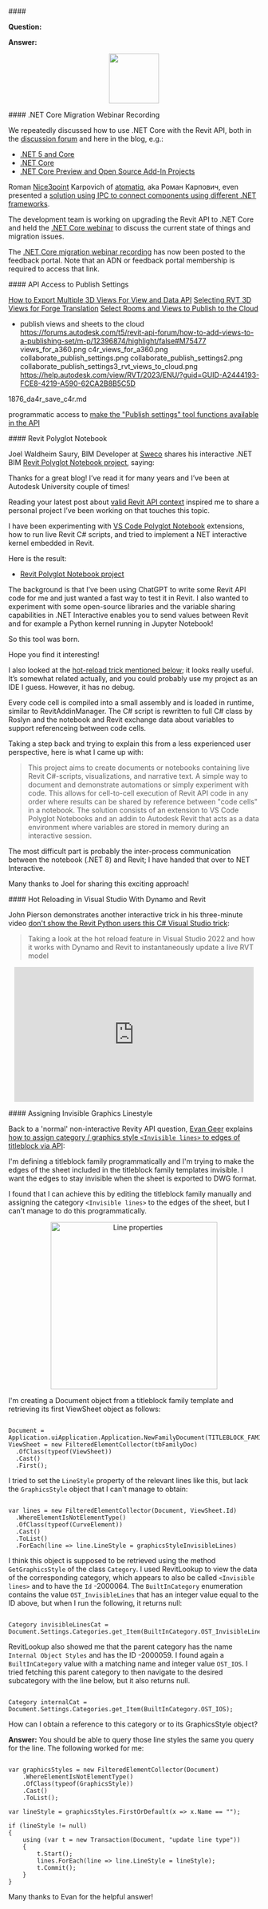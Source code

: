 <head>
<meta http-equiv="Content-Type" content="text/html; charset=utf-8">
<link rel="stylesheet" type="text/css" href="bc.css">
<!-- https://highlightjs.org/#usage -->
<link rel="stylesheet" href="https://cdnjs.cloudflare.com/ajax/libs/highlight.js/11.9.0/styles/default.min.css">
<script src="https://cdnjs.cloudflare.com/ajax/libs/highlight.js/11.9.0/highlight.min.js"></script>
<script>hljs.highlightAll();</script>
</head>

<!---

- .net core migration webinar recording
  Recording from the webinar is posted in the feedback portal:
  https://feedback.autodesk.com/project/article/item.html?cap=cb0fd5af18bb49b791dfa3f5efc47a72&arttypeid={16363613-34f6-4dfa-9b97-3857dbbe9ade}&

- programmatic access to [make the "Publish settings" tool functions available in the API](https://forums.autodesk.com/t5/revit-ideas/make-the-quot-publish-settings-quot-tool-functions-available-in/idc-p/12538103)

- https://github.com/jowsy/bim-net-interactive
  email Saury Waldheim, Joel <joel.saury@sweco.se>

- Don't Show the Revit Python Users this C# Visual Studio Trick
  Taking a look at the hot reload feature in Visual Studio 2022 and how it works with Dynamo and Revit to instantaneously update a live RVT model
  https://youtu.be/Xcjlh3D7ieU

twitter:

 the #RevitAPI @AutodeskRevit #BIM @DynamoBIM

&ndash; ...

linkedin:


the [Revit API discussion forum](http://forums.autodesk.com/t5/revit-api-forum/bd-p/160) thread

<center>
<img src="img/" alt="" title="" width="600"/>
<p style="font-size: 80%; font-style:italic"></p>
</center>

-->

###


####<a name="2"></a>

**Question:**


**Answer:**




<center>
<img src="img/.png" alt="" title="" width="100"/> <!-- Pixel Height: 743 Pixel Width: 1,176 -->
</center>


####<a name="2"></a> .NET Core Migration Webinar Recording

We repeatedly discussed how to use .NET Core with the Revit API, both in
the [discussion forum](http://forums.autodesk.com/t5/revit-api-forum/bd-p/160) and
here in the blog, e.g.:

- [.NET 5 and Core](https://thebuildingcoder.typepad.com/blog/2021/01/face-triangulation-lod-net-5-and-core.html#2)
- [.NET Core](https://thebuildingcoder.typepad.com/blog/2023/08/15-years-polygon-areas-and-net-core.html#3)
- [.NET Core Preview and Open Source Add-In Projects](https://thebuildingcoder.typepad.com/blog/2023/11/net-core-preview-and-open-source-add-in-projects.html)

Roman [Nice3point](https://github.com/Nice3point) Karpovich
of [atomatiq](https://www.linkedin.com/company/atomatiq/), aka Роман Карпович, even presented
a [solution using IPC to connect components using different .NET frameworks](https://thebuildingcoder.typepad.com/blog/2023/10/dll-paradise-and-a-fall.html).

The development team is working on upgrading the Revit API to .NET Core and held
the [.NET Core webinar](https://thebuildingcoder.typepad.com/blog/2023/12/parameters-and-net-core-webinar.html#2) to
discuss the current state of things and migration issues.

The [.NET Core migration webinar recording](https://feedback.autodesk.com/project/article/item.html?cap=cb0fd5af18bb49b791dfa3f5efc47a72&arttypeid={16363613-34f6-4dfa-9b97-3857dbbe9ade}&)
has now been posted to the feedback portal.
Note that an ADN or feedback portal membership is required to access that link.

####<a name="3"></a> API Access to Publish Settings

[How to Export Multiple 3D Views For View and Data API](https://adndevblog.typepad.com/cloud_and_mobile/2015/09/how-to-export-multiple-3d-views-for-view-and-data-api.html)
[Selecting RVT 3D Views for Forge Translation](https://thebuildingcoder.typepad.com/blog/2016/07/selecting-views-for-forge-translation.html)
[Select Rooms and Views to Publish to the Cloud](https://thebuildingcoder.typepad.com/blog/2017/09/revit-20181-nuget-packages-rooms-and-views-in-forge.html#2)

- publish views and sheets to the cloud
  https://forums.autodesk.com/t5/revit-api-forum/how-to-add-views-to-a-publishing-set/m-p/12396874/highlight/false#M75477
  views_for_a360.png
  c4r_views_for_a360.png
  collaborate_publish_settings.png
  collaborate_publish_settings2.png
  collaborate_publish_settings3_rvt_views_to_cloud.png
  https://help.autodesk.com/view/RVT/2023/ENU/?guid=GUID-A2444193-FCE8-4219-A590-62CA2B8B5C5D



1876_da4r_save_c4r.md

programmatic access to [make the "Publish settings" tool functions available in the API](https://forums.autodesk.com/t5/revit-ideas/make-the-quot-publish-settings-quot-tool-functions-available-in/idc-p/12538103)

####<a name="4"></a> Revit Polyglot Notebook

Joel Waldheim Saury, BIM Developer at [Sweco](https://www.sweco.se/) shares
his interactive .NET BIM [Revit Polyglot Notebook project](https://github.com/jowsy/bim-net-interactive), saying:

Thanks for a great blog!
I’ve read it for many years and I’ve been at Autodesk University couple of times!

Reading your latest post
about [valid Revit API context](https://thebuildingcoder.typepad.com/blog/2024/01/valid-revit-api-context-llm-and-ltg.html#2) inspired
me to share a personal project I’ve been working on that touches this topic.

I have been experimenting
with [VS Code Polyglot Notebook](https://duckduckgo.com/?q=VS+Code+Polyglot+Notebook) extensions,
how to run live Revit C# scripts, and tried to implement a NET interactive kernel embedded in Revit.

Here is the result:

- [Revit Polyglot Notebook project](https://github.com/jowsy/bim-net-interactive)

The background is that I’ve been using ChatGPT to write some Revit API code for me and just wanted a fast way to test it in Revit.
I also wanted to experiment with some open-source libraries and the variable sharing capabilities in .NET Interactive enables you to send values between Revit and for example a Python kernel running in Jupyter Notebook!

So this tool was born.

Hope you find it interesting!

I also looked at the [hot-reload trick mentioned below](#5); it looks really useful.
It’s somewhat related actually, and you could probably use my project as an IDE I guess.
However, it has no debug.

Every code cell is compiled into a small assembly and is loaded in runtime, similar to RevitAddinManager.
The C# script is rewritten to full C# class by Roslyn and the notebook and Revit exchange data about variables to support referenceing between code cells.

Taking a step back and trying to explain this from a less experienced user perspective, here is what I came up with:

> This project aims to create documents or notebooks containing live Revit C#-scripts, visualizations, and narrative text.
A simple way to document and demonstrate automations or simply experiment with code.
This allows for cell-to-cell execution of Revit API code in any order where results can be shared by reference between "code cells" in a notebook.
The solution consists of an extension to VS Code Polyglot Notebooks and an addin to Autodesk Revit that acts as a data environment where variables are stored in memory during an interactive session.

The most difficult part is probably the inter-process communication between the notebook (.NET 8) and Revit; I have handed that over to NET Interactive.

Many thanks to Joel for sharing this exciting approach!

####<a name="5"></a> Hot Reloading in Visual Studio With Dynamo and Revit

John Pierson demonstrates another interactive trick in his three-minute video
[don't show the Revit Python users this C# Visual Studio trick](https://youtu.be/Xcjlh3D7ieU):

> Taking a look at the hot reload feature in Visual Studio 2022 and how it works with Dynamo and Revit to instantaneously update a live RVT model

<center>
<iframe width="480" height="270" src="https://www.youtube.com/embed/Xcjlh3D7ieU?si=w8TFFRObf0-OQe6T" title="YouTube video player" frameborder="0" allow="accelerometer; autoplay; clipboard-write; encrypted-media; gyroscope; picture-in-picture; web-share" allowfullscreen></iframe>
</center>

####<a name="6"></a> Assigning Invisible Graphics Linestyle

Back to a 'normal' non-interactive Revity API question,
[Evan Geer](https://evangeer.github.io/) explains
[how to assign category / graphics style `<Invisible lines>` to edges of titleblock via API](https://stackoverflow.com/questions/77942445/how-to-assign-category-graphics-style-invisible-lines-to-edges-of-titleblo):

I'm defining a titleblock family programmatically and I'm trying to make the edges of the sheet included in the titleblock family templates invisible. I want the edges to stay invisible when the sheet is exported to DWG format.

I found that I can achieve this by editing the titleblock family manually and assigning the category `<Invisible lines>` to the edges of the sheet, but I can't manage to do this programmatically.

<center>
<img src="img/line_properties.png" alt="Line properties" title="Line properties" width="334"/> <!-- Pixel Height: 364 Pixel Width: 334 -->
</center>

I'm creating a Document object from a titleblock family template and retrieving its first ViewSheet object as follows:

<pre><code>
Document = Application.uiApplication.Application.NewFamilyDocument(TITLEBLOCK_FAMILY_TEMPLATE);
ViewSheet = new FilteredElementCollector(tbFamilyDoc)
  .OfClass(typeof(ViewSheet))
  .Cast<ViewSheet>()
  .First();
</code></pre>

I tried to set the `LineStyle` property of the relevant lines like this, but lack the `GraphicsStyle` object that I can't manage to obtain:

<pre><code>
var lines = new FilteredElementCollector(Document, ViewSheet.Id)
  .WhereElementIsNotElementType()
  .OfClass(typeof(CurveElement))
  .Cast<CurveElement>()
  .ToList()
  .ForEach(line => line.LineStyle = graphicsStyleInvisibleLines)
</code></pre>

I think this object is supposed to be retrieved using the method `GetGraphicsStyle` of the class `Category`.
I used RevitLookup to view the data of the corresponding category, which appears to also be called `<Invisible lines>` and to have the `Id` -2000064.
The `BuiltInCategory` enumeration contains the value `OST_InvisibleLines` that has an integer value equal to the ID above, but when I run the following, it returns null:

<pre><code>
Category invisibleLinesCat = Document.Settings.Categories.get_Item(BuiltInCategory.OST_InvisibleLines);
</code></pre>

RevitLookup also showed me that the parent category has the name `Internal Object Styles` and has the ID -2000059.
I found again a `BuiltInCategory` value with a matching name and integer value `OST_IOS`.
I tried fetching this parent category to then navigate to the desired subcategory with the line below, but it also returns null.

<pre><code>
Category internalCat = Document.Settings.Categories.get_Item(BuiltInCategory.OST_IOS);
</code></pre>

How can I obtain a reference to this category or to its GraphicsStyle object?

**Answer:**
You should be able to query those line styles the same you query for the line.
The following worked for me:

<pre><code>
var graphicsStyles = new FilteredElementCollector(Document)
    .WhereElementIsNotElementType()
    .OfClass(typeof(GraphicsStyle))
    .Cast<GraphicsStyle>()
    .ToList();

var lineStyle = graphicsStyles.FirstOrDefault(x => x.Name == "<Invisible lines>");

if (lineStyle != null)
{
    using (var t = new Transaction(Document, "update line type"))
    {
        t.Start();
        lines.ForEach(line => line.LineStyle = lineStyle);
        t.Commit();
    }
}
</code></pre>

Many thanks to Evan for the helpful answer!
